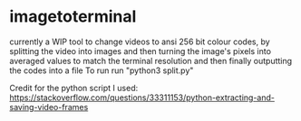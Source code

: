# imagetoterminal
currently a WIP tool to change videos to ansi 256 bit colour codes, by splitting the video into images and then turning the image's pixels into averaged values to match the terminal resolution and then finally outputting the codes into a file
To run run "python3 split.py"

Credit for the python script I used: https://stackoverflow.com/questions/33311153/python-extracting-and-saving-video-frames
